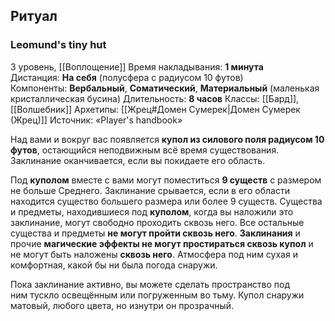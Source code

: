## Ритуал
### Leomund's tiny hut
3 уровень, [[Воплощение]]
Время накладывания: **1 минута**
Дистанция: **На себя** (полусфера с радиусом 10 футов)
Компоненты: **Вербальный**, **Соматический**, **Материальный** (маленькая кристаллическая бусина)
Длительность: **8 часов**
Классы: [[Бард]], [[Волшебник]]
Архетипы: [[Жрец#Домен Сумерек|Домен Сумерек (Жрец)]]
Источник: «Player's handbook»

Над вами и вокруг вас появляется **купол из силового поля радиусом 10 футов**, остающийся неподвижным всё время существования. Заклинание оканчивается, если вы покидаете его область.

Под **куполом** вместе с вами могут поместиться **9 существ** с размером не больше Среднего. Заклинание срывается, если в его области находится существо большего размера или более 9 существ. Существа и предметы, находившиеся под **куполом**, когда вы наложили это заклинание, могут свободно проходить сквозь него. Все остальные существа и предметы **не могут пройти сквозь него**. **Заклинания** и прочие **магические эффекты не могут простираться сквозь купол** и не могут быть наложены **сквозь него**. Атмосфера под ним сухая и комфортная, какой бы ни была погода снаружи.

Пока заклинание активно, вы можете сделать пространство под ним тускло освещённым или погруженным во тьму. Купол снаружи матовый, любого цвета, но изнутри он прозрачный.